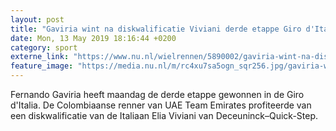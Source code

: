 ```yaml
---
layout: post
title: "Gaviria wint na diskwalificatie Viviani derde etappe Giro d'Italia"
date: Mon, 13 May 2019 18:16:44 +0200
category: sport
externe_link: "https://www.nu.nl/wielrennen/5890002/gaviria-wint-na-diskwalificatie-viviani-derde-etappe-giro-ditalia.html"
feature_image: "https://media.nu.nl/m/rc4xu7sa5ogn_sqr256.jpg/gaviria-wint-na-diskwalificatie-viviani-derde-etappe-giro-ditalia.jpg"
---
```


Fernando Gaviria heeft maandag de derde etappe gewonnen in de Giro d'Italia. De Colombiaanse renner van UAE Team Emirates profiteerde van een diskwalificatie van de Italiaan Elia Viviani van Deceuninck–Quick-Step.
